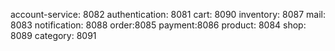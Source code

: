 account-service: 8082
authentication: 8081
cart: 8090
inventory: 8087
mail: 8083
notification: 8088
order:8085
payment:8086
product: 8084
shop: 8089
category: 8091
